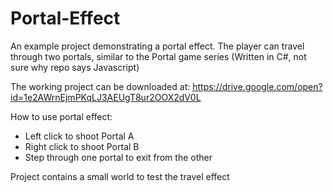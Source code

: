 # Portal-Effect
An example project demonstrating a portal effect. The player can travel through two portals, similar to the Portal game series
(Written in C#, not sure why repo says Javascript)

The working project can be downloaded at: https://drive.google.com/open?id=1e2AWrnEjmPKqLJ3AEUgT8ur2OOX2dV0L

How to use portal effect:
- Left click to shoot Portal A
- Right click to shoot Portal B
- Step through one portal to exit from the other


Project contains a small world to test the travel effect
